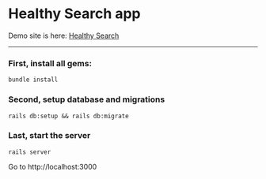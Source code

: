 # Healthy Search app

Demo site is here: [Healthy Search](https://healthy-search.herokuapp.com/)

---
### First, install all gems:

`bundle install`

### Second, setup database and migrations

`rails db:setup && rails db:migrate`

### Last, start the server

`rails server`

Go to http://localhost:3000
